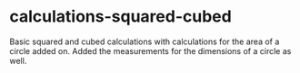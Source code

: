 # calculations-squared-cubed
Basic squared and cubed calculations with calculations for the area of a circle added on. Added the measurements for the dimensions of a circle as well.
